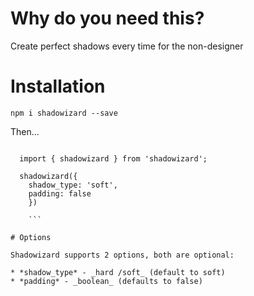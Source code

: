 # Why do you need this?

Create perfect shadows every time for the non-designer

# Installation

`npm i shadowizard --save`

Then...

```

  import { shadowizard } from 'shadowizard';

  shadowizard({
    shadow_type: 'soft',
    padding: false
    })

    ```

# Options

Shadowizard supports 2 options, both are optional:

* *shadow_type* - _hard /soft_ (default to soft)
* *padding* - _boolean_ (defaults to false)
